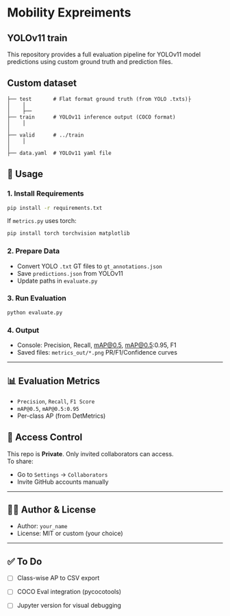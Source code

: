 # Mobility Expreiments
## YOLOv11 train

This repository provides a full evaluation pipeline for YOLOv11 model predictions using custom ground truth and prediction files.

## Custom dataset
```
├── test       # Flat format ground truth (from YOLO .txts)├
│    │
│    ├──
├── train      # YOLOv11 inference output (COCO format)
│    │
│
├── valid      # ../train
│    │
│
├── data.yaml  # YOLOv11 yaml file

```

## 🚀 Usage
### 1. Install Requirements
```bash
pip install -r requirements.txt
```

If `metrics.py` uses torch:
```bash
pip install torch torchvision matplotlib
```

### 2. Prepare Data
- Convert YOLO `.txt` GT files to `gt_annotations.json`
- Save `predictions.json` from YOLOv11
- Update paths in `evaluate.py`

### 3. Run Evaluation
```bash
python evaluate.py
```

### 4. Output
- Console: Precision, Recall, mAP@0.5, mAP@0.5:0.95, F1
- Saved files: `metrics_out/*.png` PR/F1/Confidence curves

---

## 📊 Evaluation Metrics
- `Precision`, `Recall`, `F1 Score`
- `mAP@0.5`, `mAP@0.5:0.95`
- Per-class AP (from DetMetrics)

## 🔐 Access Control
This repo is **Private**. Only invited collaborators can access.  
To share:
- Go to `Settings` → `Collaborators`
- Invite GitHub accounts manually

---

## 🙋‍♂️ Author & License
- Author: `your_name`
- License: MIT or custom (your choice)

---

## ✅ To Do
- [ ] Class-wise AP to CSV export
- [ ] COCO Eval integration (pycocotools)
- [ ] Jupyter version for visual debugging


